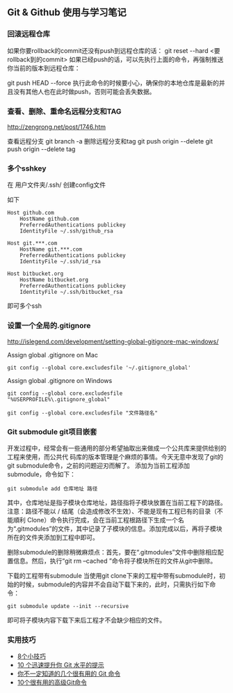 ## Git & Github 使用与学习笔记

### 回滚远程仓库

如果你要rollback的commit还没有push到远程仓库的话：
git reset --hard <要rollback到的commit>
如果已经push的话，可以先执行上面的命令，再强制推送你当前的版本到远程仓库：

git push <remote> HEAD --force
执行此命令的时候要小心，确保你的本地仓库是最新的并且没有其他人也在此时做push，否则可能会丢失数据。

### 查看、删除、重命名远程分支和TAG

http://zengrong.net/post/1746.htm

查看远程分支 git branch -a
删除远程分支和tag
 git push origin --delete <branchName>
git push origin --delete tag <tagname>


### 多个sshkey

在 用户文件夹/.ssh/ 创建config文件

如下
````
Host github.com
    HostName github.com
    PreferredAuthentications publickey
    IdentityFile ~/.ssh/github_rsa

Host git.***.com
    HostName git.***.com
    PreferredAuthentications publickey
    IdentityFile ~/.ssh/id_rsa

Host bitbucket.org
    HostName bitbucket.org
    PreferredAuthentications publickey
    IdentityFile ~/.ssh/bitbucket_rsa
````

即可多个ssh

### 设置一个全局的.gitignore
http://islegend.com/development/setting-global-gitignore-mac-windows/

Assign global .gitignore on Mac
````
git config --global core.excludesfile '~/.gitignore_global'
````
Assign global .gitignore on Windows
````
git config --global core.excludesfile "%USERPROFILE%\.gitignore_global"
````
````
git config --global core.excludesfile "文件路径名"
````

### Git submodule git项目嵌套
开发过程中，经常会有一些通用的部分希望抽取出来做成一个公共库来提供给别的工程来使用，而公共代
码库的版本管理是个麻烦的事情。今天无意中发现了git的git submodule命令，之前的问题迎刃而解了。
添加为当前工程添加submodule，命令如下：

````
git submodule add 仓库地址 路径
````

其中，仓库地址是指子模块仓库地址，路径指将子模块放置在当前工程下的路径。 注意：路径不能以 / 结尾（会造成修改不生效）、不能是现有工程已有的目录（不能順利 Clone）命令执行完成，会在当前工程根路径下生成一个名为“.gitmodules”的文件，其中记录了子模块的信息。添加完成以后，再将子模块所在的文件夹添加到工程中即可。

删除submodule的删除稍微麻烦点：首先，要在“.gitmodules”文件中删除相应配置信息。然后，执行“git rm –cached ”命令将子模块所在的文件从git中删除。

下载的工程带有submodule
当使用git clone下来的工程中带有submodule时，初始的时候，submodule的内容并不会自动下载下来的，此时，只需执行如下命令：
````
git submodule update --init --recursive
````
即可将子模块内容下载下来后工程才不会缺少相应的文件。


###	实用技巧
- [8个小技巧](http://www.oschina.net/translate/8-small-git-tips)
- [10 个迅速提升你 Git 水平的提示](http://www.open-open.com/news/view/12f7b53)
- [你不一定知道的几个很有用的 Git 命令](http://www.java123.net/v/885177.html)
- [10个很有用的高级Git命令](http://developer.51cto.com/art/201308/408029.htm)
